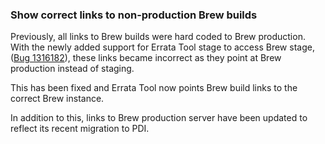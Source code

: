 ### Show correct links to non-production Brew builds

Previously, all links to Brew builds were hard coded to Brew production. With
the newly added support for Errata Tool stage to access Brew stage,
([Bug 1316182](https://bugzilla.redhat.com/show_bug.cgi?id=1316182)), these
links became incorrect as they point at Brew production instead of staging.

This has been fixed and Errata Tool now points Brew build links to the correct
Brew instance.

In addition to this, links to Brew production server have been updated to
reflect its recent migration to PDI.
